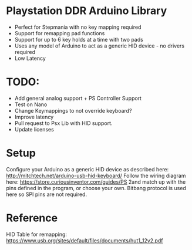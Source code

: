 # Playstation DDR Arduino Library
- Perfect for Stepmania with no key mapping required
- Support for remapping pad functions
- Support for up to 6 key holds at a time with two pads
- Uses any model of Arduino to act as a generic HID device - no drivers required
- Low Latency

# TODO:
- Add general analog support + PS Controller Support
- Test on Nano
- Change Keymappings to not override keyboard?
- Improve latency
- Pull request to Psx Lib with HID support.
- Update licenses

# Setup
Configure your Arduino as a generic HID device as described here: http://mitchtech.net/arduino-usb-hid-keyboard/
Follow the wiring diagram here: https://store.curiousinventor.com/guides/PS 2and match up with the pins defined in the program, or choose your own. Bitbang protocol is used here so SPI pins are not required. 

# Reference
HID Table for remapping: https://www.usb.org/sites/default/files/documents/hut1_12v2.pdf
